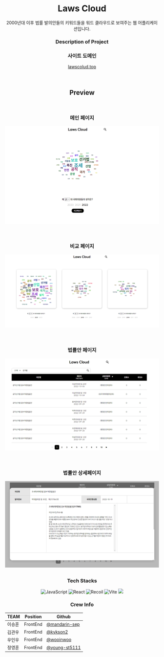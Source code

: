 <div align="center" >
<h1> Laws Cloud </h1>

<div> 2000년대 이후 법률 발의안들의 키워드들을 워드 클라우드로 보여주는 웹 어플리케이션입니다. </div>
<h3> Description of Project </h3>
<h3> 사이트 도메인 </h3>
<a href="lawsColud.top"> lawscolud.top </a>

<br/>
<br/>
<br/>

<h2><b> Preview </b></h2><br/>
<h3><b> 메인 페이지 </b></h3>
<img src="./lawsCloud메인.PNG" alt="main" />
<br/><br/><br/>
<h3><b> 비교 페이지 </b></h3>
<img src="./LawsCloud비교.PNG" alt="compareCloud" />
<br/><br/><br/>
<h3><b> 법률안 페이지 </b></h3>
<img src="./LawsCloud법률안리스트.PNG" alt="billsList" />
<br/><br/><br/>
<h3><b> 법률안 상세페이지 </b></h3>
<img src="./LawsCloud상세페이지모달.PNG" alt="billDetail "/>

<div style="margin-bottom: 30px">

</div>

### Tech Stacks

<!-- JavaScript -->
<img alt="JavaScript" src ="https://img.shields.io/badge/JavaScript-F7DF1E.svg?&style=for-the-badge&logo=JavaScript&logoColor=black"/>
<!-- React -->
<img alt="React" src ="https://img.shields.io/badge/React-61DAFB.svg?&style=for-the-badge&logo=React&logoColor=black"/>
<!-- Recoil -->
<img alt="Recoil" src ="https://img.shields.io/badge/Recoil-646CFF.svg?&style=for-the-badge"/>
<!-- Styled Components -->
<img alt="Vite" src ="https://img.shields.io/badge/styledcomponents-DB7093.svg?&style=for-the-badge&logo=styledcomponents&logoColor=white"/>
<!-- FireBase -->
<img src="https://img.shields.io/badge/Firebase-FFCA28?style=for-the-badge&logo=firebase&logoColor=black"/>

<div>

### Crew Info

| TEAM   | Position | Github                                                      |
| ------ | -------- | ----------------------------------------------------------- |
| 이승훈 | FrontEnd | <a href="https://github.com/mandarin-sep">@mandarin-sep</a> |
| 김관우 | FrontEnd | <a href="https://github.com/kykson2">@kykson2</a>           |
| 우인우 | FrontEnd | <a href="https://github.com/wooinwoo">@wooinwoo</a>         |
| 정영훈 | FrontEnd | <a href="https://github.com/young-st511">@young-st5111</a>  |

</div>

</div>
